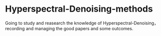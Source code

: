 # Hyperspectral-Denoising-methods
Going to study and reasearch the knowledge of Hyperspectral-Denoising，recording and managing the good papers and some outcomes.
